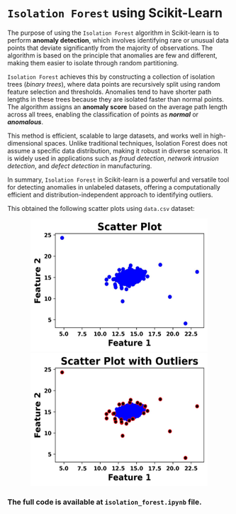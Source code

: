 # `Isolation Forest` using Scikit-Learn

The purpose of using the `Isolation Forest` algorithm in Scikit-learn is to perform __anomaly detection__, which involves identifying rare or unusual data points that deviate significantly from the majority of observations. The algorithm is based on the principle that anomalies are few and different, making them easier to isolate through random partitioning.

`Isolation Forest` achieves this by constructing a collection of isolation trees (_binary trees_), where data points are recursively split using random feature selection and thresholds. Anomalies tend to have shorter path lengths in these trees because they are isolated faster than normal points. The algorithm assigns an __anomaly score__ based on the average path length across all trees, enabling the classification of points as _**normal**_ or _**anomalous**_.

This method is efficient, scalable to large datasets, and works well in high-dimensional spaces. Unlike traditional techniques, Isolation Forest does not assume a specific data distribution, making it robust in diverse scenarios. It is widely used in applications such as _fraud detection_, _network intrusion detection_, and _defect detection_ in manufacturing.

In summary, `Isolation Forest` in Scikit-learn is a powerful and versatile tool for detecting anomalies in unlabeled datasets, offering a computationally efficient and distribution-independent approach to identifying outliers.

This obtained the following scatter plots using `data.csv` dataset:

<p align="center">
<img src="https://github.com/randomaccess2023/MG2023/blob/main/Video%2085/scatter_plot.jpg" width="400" height="300">
<img src="https://github.com/randomaccess2023/MG2023/blob/main/Video%2085/scatter_plot_with_outliers.jpg" width="400" height="300">
</p>

### The full code is available at `isolation_forest.ipynb` file.
